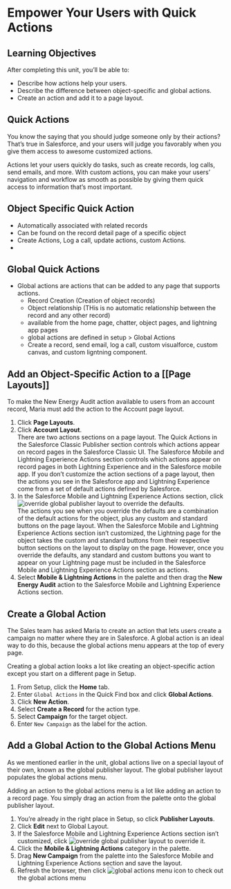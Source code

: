 # Empower Your Users with Quick Actions

## Learning Objectives

After completing this unit, you’ll be able to:

-   Describe how actions help your users.
-   Describe the difference between object-specific and global actions.
-   Create an action and add it to a page layout.

## Quick Actions

You know the saying that you should judge someone only by their actions? That’s true in Salesforce, and your users will judge you favorably when you give them access to awesome customized actions.

Actions let your users quickly do tasks, such as create records, log calls, send emails, and more. With custom actions, you can make your users’ navigation and workflow as smooth as possible by giving them quick access to information that’s most important.



## Object Specific Quick Action
- Automatically associated with related records
- Can be found on the record detail page of a specific object
- Create Actions, Log a call, update actions, custom Actions.
- 


## Global Quick Actions
- Global actions are actions that can be added to any page that supports actions.
	-	Record Creation (Creation of object records)
	-	Object relationship (THis is no automatic relationship between the record and any other record)
	-	available from the home page, chatter, object pages, and lightning app pages
	-	global actions are defined in setup > Global Actions
	-	Create a record, send email, log a call, custom visualforce, custom canvas, and custom ligntning component. 


## Add an Object-Specific Action to a [[Page Layouts]]

To make the New Energy Audit action available to users from an account record, Maria must add the action to the Account page layout.

1.  Click **Page Layouts**.
2.  Click **Account Layout**.  
    There are two actions sections on a page layout. The Quick Actions in the Salesforce Classic Publisher section controls which actions appear on record pages in the Salesforce Classic UI. The Salesforce Mobile and Lightning Experience Actions section controls which actions appear on record pages in both Lightning Experience and in the Salesforce mobile app. If you don’t customize the action sections of a page layout, then the actions you see in the Salesforce app and Lightning Experience come from a set of default actions defined by Salesforce.
3.  In the Salesforce Mobile and Lightning Experience Actions section, click ![override global publisher layout](https://res.cloudinary.com/hy4kyit2a/f_auto,fl_lossy,q_70/learn/modules/lex_customization/lex_customization_actions/images/e24246df40ee696c414ba97cd94248ab_quick-actions-wrench-2.png) to override the defaults.  
    The actions you see when you override the defaults are a combination of the default actions for the object, plus any custom and standard buttons on the page layout. When the Salesforce Mobile and Lightning Experience Actions section isn’t customized, the Lightning page for the object takes the custom and standard buttons from their respective button sections on the layout to display on the page. However, once you override the defaults, any standard and custom buttons you want to appear on your Lightning page must be included in the Salesforce Mobile and Lightning Experience Actions section as actions.
4.  Select **Mobile & Lightning Actions** in the palette and then drag the **New Energy Audit** action to the Salesforce Mobile and Lightning Experience Actions section.


## Create a Global Action

The Sales team has asked Maria to create an action that lets users create a campaign no matter where they are in Salesforce. A global action is an ideal way to do this, because the global actions menu appears at the top of every page.

Creating a global action looks a lot like creating an object-specific action except you start on a different page in Setup.

1.  From Setup, click the **Home** tab.
2.  Enter `Global Actions` in the Quick Find box and click **Global Actions**.
3.  Click **New Action**.
4.  Select **Create a Record** for the action type.
5.  Select **Campaign** for the target object.
6.  Enter `New Campaign` as the label for the action.


## Add a Global Action to the Global Actions Menu

As we mentioned earlier in the unit, global actions live on a special layout of their own, known as the global publisher layout. The global publisher layout populates the global actions menu.

Adding an action to the global actions menu is a lot like adding an action to a record page. You simply drag an action from the palette onto the global publisher layout.

1.  You’re already in the right place in Setup, so click **Publisher Layouts**.
2.  Click **Edit** next to Global Layout.
3.  If the Salesforce Mobile and Lightning Experience Actions section isn’t customized, click ![override global publisher layout](https://res.cloudinary.com/hy4kyit2a/f_auto,fl_lossy,q_70/learn/modules/lex_customization/lex_customization_actions/images/e24246df40ee696c414ba97cd94248ab_quick-actions-wrench-2.png) to override it.
4.  Click the **Mobile & Lightning Actions** category in the palette.
5.  Drag **New Campaign** from the palette into the Salesforce Mobile and Lightning Experience Actions section and save the layout.
6.  Refresh the browser, then click ![global actions menu icon](https://res.cloudinary.com/hy4kyit2a/f_auto,fl_lossy,q_70/learn/modules/lex_customization/lex_customization_actions/images/fc45affa42c191a1af96f3be425ba7e6_lex-global-actions-menu-icon-2.png) to check out the global actions menu